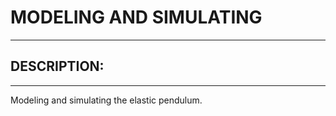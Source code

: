 # MODELING AND SIMULATING

---

## **DESCRIPTION:**
---
Modeling and simulating the elastic pendulum.
